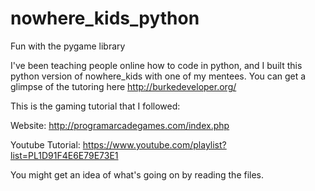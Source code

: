 # nowhere_kids_python
Fun with the pygame library

I've been teaching people online how to code in python, and I built this python version of nowhere_kids with one of my mentees. You can get a glimpse of the tutoring here http://burkedeveloper.org/

This is the gaming tutorial that I followed: 
  
  Website: http://programarcadegames.com/index.php
  
  Youtube Tutorial: https://www.youtube.com/playlist?list=PL1D91F4E6E79E73E1

You might get an idea of what's going on by reading the files. 
